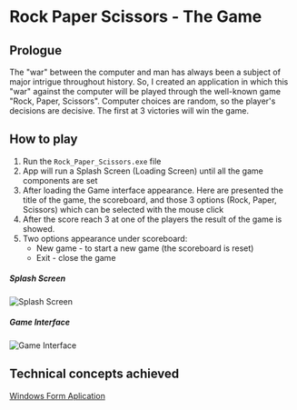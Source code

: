 # Rock Paper Scissors - The Game

## Prologue
The "war" between the computer and man has always been a subject of major intrigue
throughout history. So, I created an application in which this "war" against
the computer will be played through the well-known game "Rock, Paper, Scissors".
Computer choices are random, so the player's decisions are decisive.
The first at 3 victories will win the game.

## How to play
1. Run the `Rock_Paper_Scissors.exe` file
2. App will run a Splash Screen (Loading Screen) until all the game components are set
3. After loading the Game interface appearance. Here are presented the title of the game, the scoreboard, and those 3 options (Rock, Paper, Scissors) which can be selected with the mouse click
4. After the score reach 3 at one of the players the result of the game is showed.
5. Two options appearance under scoreboard:
    + New game - to start a new game (the scoreboard is reset)
    + Exit - close the game

##### Splash Screen
![Splash Screen](https://i.imgur.com/AHuYgZ8.jpg)
##### Game Interface
![Game Interface](https://i.imgur.com/UZJDEmo.jpg)


## Technical concepts achieved
[Windows Form Aplication](https://docs.microsoft.com/en-us/dotnet/desktop/winforms/overview/?view=netdesktop-5.0)
